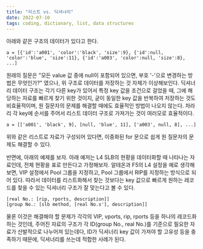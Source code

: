 ```yaml
---
title: "리스트 vs. 딕셔너리"
date: 2022-07-10
tags: coding, dictionary, list, data structures
---
```

아래와 같은 구조의 데이터가 있다고 한다.
```
a = [{'id':'a001', 'color':'black', 'size':9}, {'id':null, 'color':'blue', 'size':11}, {'id':'a003', 'color':null, 'size':8}, ...]
```
원래의 질문은 "모든 value 값 중에 null이 포함되어 있으면, 부호 '-'으로 변경하는 방법은 무엇인가?" 였으나, 위 구조로 데이터를 저장하는 것 자체가 이상해보인다. 딕셔너리 데이터 구조는 각기 다른 key가 있어서 특정 key 값을 조건으로 걸었을 때, 그에 해당하는 자료를 빠르게 찾기 위한 것이지, 굳이 동일한 key 값을 반복하여 저장하는 것도 비효율적이며, 원 질문자의 문제를 해결할 때에도 효율적인 방법이 나오지 않는다. 차라리 각 key에 순서를 주어서 리스트 데이터 구조로 가져가는 것이 여러모로 효율적이다.
```
a = [['a001', 'black', 9], [null, 'blue', 11], ['a003', null, 8], ...]
```
위와 같은 리스트로 자료가 구성되어 있다면, 이중화된 for 문으로 쉽게 원 질문자의 문제도 해결할 수 있다.

반면에, 아래의 예제를 보자.
아래 예저는 L4 SLB의 현황을 데이터화할 때 나타나는 자료인데, 전체 현황을 표로 만든다고 가정해보자. 알테온과 F5의 L4 설정을 예로 생각해보면, VIP 설정에서 Pool 그룹을 지정하고, Pool 그룹에서 RIP를 지정하는 방식으로 되어 있다. 따라서 데이터를 리스트화해서 찾는 것보다는 key 값으로 빠르게 원하는 레코드를 찾을 수 있는 딕셔너리 구조가 잘 맞는다고 볼 수 있다.
```
[real No.: [rip, rports, description]]
[group No.: [slb method, [real No.s'], description]]
```
물론 이것은 해결해야 할 문제가 각각의 VIP, vports, rip, rports 등을 하나의 레코드화하는 것인데, 주어진 자료의 구조가 각 ID(group No., real No.)를 기준으로 필요한 자료가 산발적으로 나누어져 있는데다, ID가 딕셔너리 key 값이 가져야 할 고유성 등을 충족하기 때문에, 딕셔너리를 쓰는데 적합한 사례가 된다.
